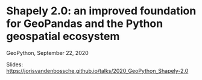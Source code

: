 # Shapely 2.0: an improved foundation for GeoPandas and the Python geospatial ecosystem

GeoPython, September 22, 2020

Slides: https://jorisvandenbossche.github.io/talks/2020_GeoPython_Shapely-2.0

